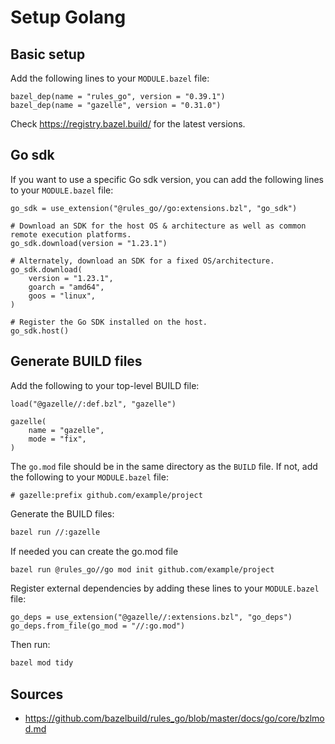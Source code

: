 # Setup Golang

## Basic setup

Add the following lines to your `MODULE.bazel` file:

```starlark
bazel_dep(name = "rules_go", version = "0.39.1")
bazel_dep(name = "gazelle", version = "0.31.0")
```

Check https://registry.bazel.build/ for the latest versions.

## Go sdk

If you want to use a specific Go sdk version, you can add the following lines to your `MODULE.bazel` file:

```starlark
go_sdk = use_extension("@rules_go//go:extensions.bzl", "go_sdk")

# Download an SDK for the host OS & architecture as well as common remote execution platforms.
go_sdk.download(version = "1.23.1")

# Alternately, download an SDK for a fixed OS/architecture.
go_sdk.download(
    version = "1.23.1",
    goarch = "amd64",
    goos = "linux",
)

# Register the Go SDK installed on the host.
go_sdk.host()
```

## Generate BUILD files

Add the following to your top-level BUILD file:

```starlark
load("@gazelle//:def.bzl", "gazelle")

gazelle(
    name = "gazelle",
    mode = "fix",
)
```

The `go.mod` file should be in the same directory as the `BUILD` file. If not, add the following to your `MODULE.bazel` file:

```starlark
# gazelle:prefix github.com/example/project
```

Generate the BUILD files:

```bash
bazel run //:gazelle
```

If needed you can create the go.mod file

```bash
bazel run @rules_go//go mod init github.com/example/project
```

Register external dependencies by adding these lines to your `MODULE.bazel` file:

```starlark
go_deps = use_extension("@gazelle//:extensions.bzl", "go_deps")
go_deps.from_file(go_mod = "//:go.mod")
```

Then run:

```bash
bazel mod tidy
```

## Sources

- https://github.com/bazelbuild/rules_go/blob/master/docs/go/core/bzlmod.md